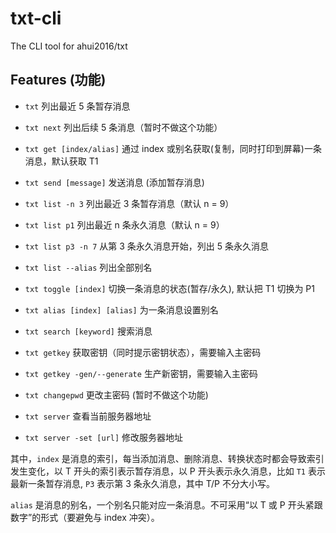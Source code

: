 # txt-cli

The CLI tool for ahui2016/txt


## Features (功能)

- `txt` 列出最近 5 条暂存消息
- `txt next` 列出后续 5 条消息（暂时不做这个功能）
- `txt get [index/alias]` 通过 index 或别名获取(复制，同时打印到屏幕)一条消息，默认获取 T1
- `txt send [message]` 发送消息 (添加暂存消息)
- `txt list -n 3` 列出最近 3 条暂存消息（默认 n = 9）
- `txt list p1` 列出最近 n 条永久消息（默认 n = 9）
- `txt list p3 -n 7` 从第 3 条永久消息开始，列出 5 条永久消息
- `txt list --alias` 列出全部别名
- `txt toggle [index]` 切换一条消息的状态(暂存/永久), 默认把 T1 切换为 P1
- `txt alias [index] [alias]` 为一条消息设置别名
- `txt search [keyword]` 搜索消息

- `txt getkey` 获取密钥（同时提示密钥状态），需要输入主密码
- `txt getkey -gen/--generate` 生产新密钥，需要输入主密码
- `txt changepwd` 更改主密码 (暂时不做这个功能)
- `txt server` 查看当前服务器地址
- `txt server -set [url]` 修改服务器地址


其中，`index` 是消息的索引，每当添加消息、删除消息、转换状态时都会导致索引发生变化，以 T 开头的索引表示暂存消息，以 P 开头表示永久消息，比如 `T1` 表示最新一条暂存消息, `P3` 表示第 3 条永久消息，其中 T/P 不分大小写。

`alias` 是消息的别名，一个别名只能对应一条消息。不可采用“以 T 或 P 开头紧跟数字”的形式（要避免与 index 冲突）。

